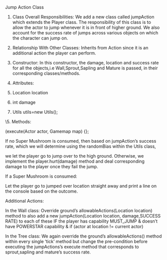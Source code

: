 ﻿Jump Action Class


1. Class Overall Responsibilities: We add a new class called jumpAction which extends the Player class. The responsibility of this class is to allow the actor to jump whenever it is in front of higher ground. We also account for the success rate of jumps across various objects on which the character can jump on.




1. Relationship With Other Classes: Inherits from Action since it is an additional action the player can perform.
1. Constructor: In this constructor, the damage, location and success rate for all the objects,i.e Wall,Sprout,Sapling and Mature is passed, in their corresponding classes/methods.
1. Attributes:
1. Location location
1. int damage
1. Utils utils=new Utils();

\5. Methods:

(execute(Actor actor, Gamemap map) {};

If no Super Mushroom is consumed, then based on jumpAction’s success rate, which we will determine using the randomBias within the Utils class,

we let the player go to jump over to the high ground. Otherwise, we implement the player.hurt(damage) method and deal corresponding damage to the player once they fail the jump.

If a  Super Mushroom is consumed:

Let the player go to jumped over location straight away and print a line on the console based on the outcome.


Additional Actions:

In the Wall class: Override ground’s allowableActions(Location location) method to also add a new jumpAction(Location location, damage,SUCCESS RATE) to each of these IF the player has capability MUST\_JUMP & doesn’t have POWERSTAR capability & if (actor at location != current actor)

In the Tree class: We again override the ground’s allowableActions() method within every single ‘tick’ method but change the pre-condition before executing the jumpActions’s execute method that corresponds to sprout,sapling and mature’s success rate.
